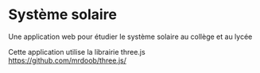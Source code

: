# Système solaire
Une application web pour étudier le système solaire au collège et au lycée

Cette application utilise la librairie three.js
https://github.com/mrdoob/three.js/
